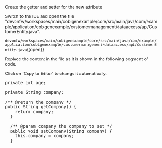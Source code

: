 Create the getter and setter for the new attribute


Switch to the IDE and open the file "devonfw/workspaces/main/cobigenexample/core/src/main/java/com/example/application/cobigenexample/customermanagement/dataaccess/api/CustomerEntity.java".

`devonfw/workspaces/main/cobigenexample/core/src/main/java/com/example/application/cobigenexample/customermanagement/dataaccess/api/CustomerEntity.java`{{open}}


Replace the content in the file as it is shown in the following segment of code.


Click on 'Copy to Editor' to change it automatically.

<pre class="file" data-filename="devonfw/workspaces/main/cobigenexample/core/src/main/java/com/example/application/cobigenexample/customermanagement/dataaccess/api/CustomerEntity.java" data-target="insert" data-marker="private int age;">
private int age;

private String company;

/** @return the company */
public String getCompany() {
    return company;
  }
  
  /** @param company the company to set */
  public void setCompany(String company) {
    this.company = company;
  }</pre>

